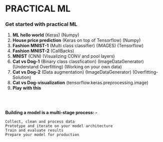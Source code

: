 # PRACTICAL ML
### Get started with practical ML

1. **ML hello world** (Keras) (Numpy)
2. **House price prediction** (Keras on top of Tensorflow) (Numpy)
3. **Fashion MNIST-1** (Multi class classifier) (IMAGES) (Tensorflow)
4. **Fashion MNIST-2** (CallBacks)
5. **MNIST** (CNN) (Visualizing CONV and pool layers)
6. **Cat vs Dog-1** (Binary class classfication) (ImageDataGenerator) (Understand Overfitting) (Working on your own data)
7. **Cat vs Dog-2** (Data augmentation) (ImageDataGenerator) (Overfitting-Solution)
8. **Cat vs Dog-visualization** (tensorflow.keras.preprocessing.image)
9. **Play with this**


<br />
<br />

**Building a model is a multi-stage process: -**

    Collect, clean and process data
    Prototype and iterate on your model architecture
    Train and evaluate results
    Prepare your model for production
